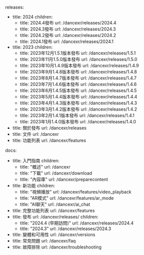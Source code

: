 releases:
  - title: 2024
    children:
    - title: 2024.4發布
      url: /dancexr/releases/2024.4
    - title: 2024.3發布
      url: /dancexr/releases/2024.3
    - title: 2024.2發布
      url: /dancexr/releases/2024.2
    - title: 2024.1發布
      url: /dancexr/releases/2024.1
  - title: 2023
    children:
    - title: 2023年12月1.5.1版本發布
      url: /dancexr/releases/1.5.1
    - title: 2023年11月1.5.0版本發布
      url: /dancexr/releases/1.5.0
    - title: 2023年10月1.4.9版本發布
      url: /dancexr/releases/1.4.9
    - title: 2023年9月1.4.8版本發布
      url: /dancexr/releases/1.4.8
    - title: 2023年8月1.4.7版本發布
      url: /dancexr/releases/1.4.7
    - title: 2023年7月1.4.6版本發布
      url: /dancexr/releases/1.4.6
    - title: 2023年6月1.4.5版本發布
      url: /dancexr/releases/1.4.5
    - title: 2023年5月1.4.4版本發布
      url: /dancexr/releases/1.4.4
    - title: 2023年4月1.4.3版本發布
      url: /dancexr/releases/1.4.3
    - title: 2023年3月1.4.2版本發布
      url: /dancexr/releases/1.4.2
    - title: 2023年2月1.4.1版本發布
      url: /dancexr/releases/1.4.1
    - title: 2023年1月1.4.0版本發布
      url: /dancexr/releases/1.4.0
  - title: 關於發布
    url: /dancexr/releases
  - title: 文件
    url: /dancexr
  - title: 功能列表
    url: /dancexr/features

docs:
  - title: 入門指南
    children:
      - title: "概述"
        url: /dancexr
      - title: "下載"
        url: /dancexr/download
      - title: "內容庫"
        url: /dancexr/preparecontent
  - title: 新功能
    children:
      - title: "視頻播放"
        url: /dancexr/features/video_playback
      - title: "AR模式"
        url: /dancexr/features/ar_mode
      - title: "AI聊天"
        url: /dancexr/ai_chat
  - title: 完整功能列表
    url: /dancexr/features
  - title: 發布
    url: /dancexr/releases/
    children:
    - title: "2024.4 (早期訪問)"
      url: /dancexr/releases/2024.4
    - title: "2024.3"
      url: /dancexr/releases/2024.3
  - title: 變體和可用性
    url: /dancexr/versions
  - title: 常見問題
    url: /dancexr/faq
  - title: 故障排除
    url: /dancexr/troubleshooting